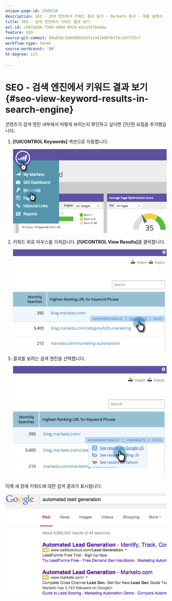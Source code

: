 ```yaml
---
unique-page-id: 2949238
description: SEO - 검색 엔진에서 키워드 결과 보기 - Marketo 문서 - 제품 설명서
title: SEO - 검색 엔진에서 키워드 결과 보기
exl-id: c687ed30-f368-4d9d-8919-e5cafefbe66a
feature: SEO
source-git-commit: 09a656c3a0d0002edfa1a61b987bff4c1dff33cf
workflow-type: tm+mt
source-wordcount: '80'
ht-degree: 11%

---
```


# SEO - 검색 엔진에서 키워드 결과 보기 {#seo-view-keyword-results-in-search-engine}

콘텐츠가 검색 엔진 내부에서 어떻게 보이는지 확인하고 싶다면 간단한 요점을 추가했습니다.

1. **[!UICONTROL Keywords]** 섹션으로 이동합니다.

   ![](assets/image2014-9-18-13-3a33-3a58.png)

1. 키워드 위로 마우스를 가져갑니다. **[!UICONTROL View Results]**&#x200B;를 클릭합니다.

   ![](assets/image2014-9-18-13-3a34-3a2.png)

1. 결과를 보려는 검색 엔진을 선택합니다.

   ![](assets/image2014-9-18-13-3a34-3a16.png)

이제 새 창에 키워드에 대한 검색 결과가 표시됩니다.

![](assets/image2014-9-18-13-3a34-3a24.png)
